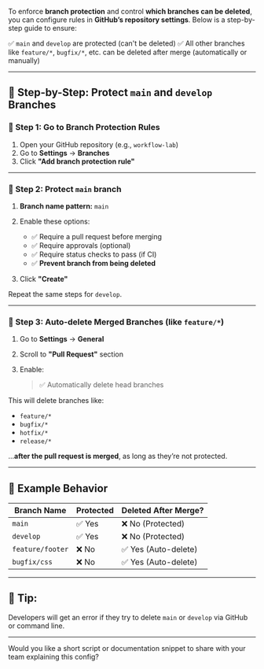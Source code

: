To enforce **branch protection** and control **which branches can be deleted**, you can configure rules in **GitHub’s repository settings**. Below is a step-by-step guide to ensure:

✅ `main` and `develop` are protected (can't be deleted)
✅ All other branches like `feature/*`, `bugfix/*`, etc. can be deleted after merge (automatically or manually)

---

## 🔐 Step-by-Step: Protect `main` and `develop` Branches

### 🔧 Step 1: Go to Branch Protection Rules

1. Open your GitHub repository (e.g., `workflow-lab`)
2. Go to **Settings** → **Branches**
3. Click **"Add branch protection rule"**

---

### 🔐 Step 2: Protect `main` branch

1. **Branch name pattern:** `main`
2. Enable these options:

   * ✅ Require a pull request before merging
   * ✅ Require approvals (optional)
   * ✅ Require status checks to pass (if CI)
   * ✅ **Prevent branch from being deleted**
3. Click **"Create"**

Repeat the same steps for `develop`.

---

### 🔄 Step 3: Auto-delete Merged Branches (like `feature/*`)

1. Go to **Settings** → **General**
2. Scroll to **"Pull Request"** section
3. Enable:

   > ✅ Automatically delete head branches

This will delete branches like:

* `feature/*`
* `bugfix/*`
* `hotfix/*`
* `release/*`

...**after the pull request is merged**, as long as they’re not protected.

---

## 🧪 Example Behavior

| Branch Name      | Protected | Deleted After Merge? |
| ---------------- | --------- | -------------------- |
| `main`           | ✅ Yes     | ❌ No (Protected)     |
| `develop`        | ✅ Yes     | ❌ No (Protected)     |
| `feature/footer` | ❌ No      | ✅ Yes (Auto-delete)  |
| `bugfix/css`     | ❌ No      | ✅ Yes (Auto-delete)  |

---

## 🧠 Tip:

Developers will get an error if they try to delete `main` or `develop` via GitHub or command line.

---

Would you like a short script or documentation snippet to share with your team explaining this config?
